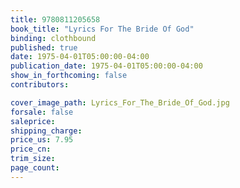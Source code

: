 ```yaml
---
title: 9780811205658
book_title: "Lyrics For The Bride Of God"
binding: clothbound
published: true
date: 1975-04-01T05:00:00-04:00
publication_date: 1975-04-01T05:00:00-04:00
show_in_forthcoming: false
contributors:

cover_image_path: Lyrics_For_The_Bride_Of_God.jpg
forsale: false
saleprice:
shipping_charge:
price_us: 7.95
price_cn:
trim_size:
page_count:
---
```


